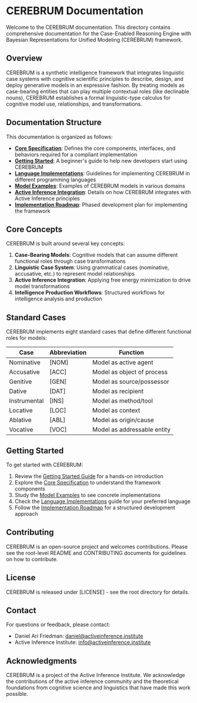 # CEREBRUM Documentation

Welcome to the CEREBRUM documentation. This directory contains comprehensive documentation for the Case-Enabled Reasoning Engine with Bayesian Representations for Unified Modeling (CEREBRUM) framework.

## Overview

CEREBRUM is a synthetic intelligence framework that integrates linguistic case systems with cognitive scientific principles to describe, design, and deploy generative models in an expressive fashion. By treating models as case-bearing entities that can play multiple contextual roles (like declinable nouns), CEREBRUM establishes a formal linguistic-type calculus for cognitive model use, relationships, and transformations.

## Documentation Structure

This documentation is organized as follows:

- **[Core Specification](cerebrum_core_spec.md)**: Defines the core components, interfaces, and behaviors required for a compliant implementation
- **[Getting Started](getting_started.md)**: A beginner's guide to help new developers start using CEREBRUM
- **[Language Implementations](language_implementations.md)**: Guidelines for implementing CEREBRUM in different programming languages
- **[Model Examples](model_examples.md)**: Examples of CEREBRUM models in various domains
- **[Active Inference Integration](active_inference_integration.md)**: Details on how CEREBRUM integrates with Active Inference principles
- **[Implementation Roadmap](implementation_roadmap.md)**: Phased development plan for implementing the framework

## Core Concepts

CEREBRUM is built around several key concepts:

1. **Case-Bearing Models**: Cognitive models that can assume different functional roles through case transformations
2. **Linguistic Case System**: Using grammatical cases (nominative, accusative, etc.) to represent model relationships
3. **Active Inference Integration**: Applying free energy minimization to drive model transformations
4. **Intelligence Production Workflows**: Structured workflows for intelligence analysis and production

## Standard Cases

CEREBRUM implements eight standard cases that define different functional roles for models:

| Case | Abbreviation | Function |
|------|--------------|----------|
| Nominative | [NOM] | Model as active agent |
| Accusative | [ACC] | Model as object of process |
| Genitive | [GEN] | Model as source/possessor |
| Dative | [DAT] | Model as recipient |
| Instrumental | [INS] | Model as method/tool |
| Locative | [LOC] | Model as context |
| Ablative | [ABL] | Model as origin/cause |
| Vocative | [VOC] | Model as addressable entity |

## Getting Started

To get started with CEREBRUM:

1. Review the [Getting Started Guide](getting_started.md) for a hands-on introduction
2. Explore the [Core Specification](cerebrum_core_spec.md) to understand the framework components
3. Study the [Model Examples](model_examples.md) to see concrete implementations
4. Check the [Language Implementations](language_implementations.md) guide for your preferred language
5. Follow the [Implementation Roadmap](implementation_roadmap.md) for a structured development approach

## Contributing

CEREBRUM is an open-source project and welcomes contributions. Please see the root-level README and CONTRIBUTING documents for guidelines on how to contribute.

## License

CEREBRUM is released under [LICENSE] - see the root directory for details.

## Contact

For questions or feedback, please contact:

- Daniel Ari Friedman: daniel@activeinference.institute
- Active Inference Institute: info@activeinference.institute

## Acknowledgments

CEREBRUM is a project of the Active Inference Institute. We acknowledge the contributions of the active inference community and the theoretical foundations from cognitive science and linguistics that have made this work possible. 